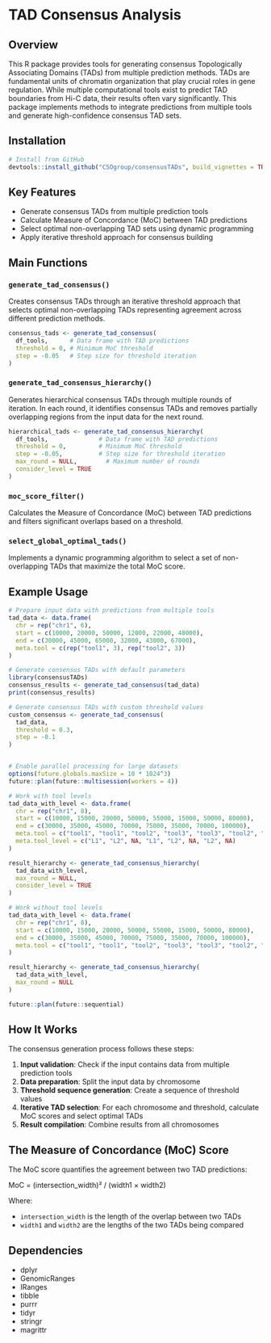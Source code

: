 # TAD Consensus Analysis

## Overview

This R package provides tools for generating consensus Topologically Associating Domains (TADs) from multiple prediction
methods. TADs are fundamental units of chromatin organization that play crucial roles in gene regulation. While multiple
computational tools exist to predict TAD boundaries from Hi-C data, their results often vary significantly. This package
implements methods to integrate predictions from multiple tools and generate high-confidence consensus TAD sets.

## Installation

```r
# Install from GitHub
devtools::install_github("CSOgroup/consensusTADs", build_vignettes = TRUE)
```

## Key Features

- Generate consensus TADs from multiple prediction tools
- Calculate Measure of Concordance (MoC) between TAD predictions
- Select optimal non-overlapping TAD sets using dynamic programming
- Apply iterative threshold approach for consensus building

## Main Functions

### `generate_tad_consensus()`

Creates consensus TADs through an iterative threshold approach that selects optimal non-overlapping TADs representing
agreement across different prediction methods.

```r
consensus_tads <- generate_tad_consensus(
  df_tools,      # Data frame with TAD predictions
  threshold = 0, # Minimum MoC threshold
  step = -0.05   # Step size for threshold iteration
)
```

### `generate_tad_consensus_hierarchy()`

Generates hierarchical consensus TADs through multiple rounds of iteration. In each round, it identifies consensus TADs
and removes partially overlapping regions from the input data for the next round.

```r
hierarchical_tads <- generate_tad_consensus_hierarchy(
  df_tools,              # Data frame with TAD predictions
  threshold = 0,         # Minimum MoC threshold
  step = -0.05,          # Step size for threshold iteration
  max_round = NULL,        # Maximum number of rounds
  consider_level = TRUE
)
```

### `moc_score_filter()`

Calculates the Measure of Concordance (MoC) between TAD predictions and filters significant overlaps based on a
threshold.

### `select_global_optimal_tads()`

Implements a dynamic programming algorithm to select a set of non-overlapping TADs that maximize the total MoC score.

## Example Usage

```r
# Prepare input data with predictions from multiple tools
tad_data <- data.frame(
  chr = rep("chr1", 6),
  start = c(10000, 20000, 50000, 12000, 22000, 48000),
  end = c(30000, 45000, 65000, 32000, 43000, 67000),
  meta.tool = c(rep("tool1", 3), rep("tool2", 3))
)

# Generate consensus TADs with default parameters
library(consensusTADs)
consensus_results <- generate_tad_consensus(tad_data)
print(consensus_results)

# Generate consensus TADs with custom threshold values
custom_consensus <- generate_tad_consensus(
  tad_data,
  threshold = 0.3,
  step = -0.1
)


# Enable parallel processing for large datasets
options(future.globals.maxSize = 10 * 1024^3)
future::plan(future::multisession(workers = 4))

# Work with tool levels
tad_data_with_level <- data.frame(
  chr = rep("chr1", 8),
  start = c(10000, 15000, 20000, 50000, 55000, 15000, 50000, 80000),
  end = c(30000, 35000, 45000, 70000, 75000, 35000, 70000, 100000),
  meta.tool = c("tool1", "tool1", "tool2", "tool3", "tool3", "tool2", "tool1", "tool4"),
  meta.tool_level = c("L1", "L2", NA, "L1", "L2", NA, "L2", NA)
)

result_hierarchy <- generate_tad_consensus_hierarchy(
  tad_data_with_level,
  max_round = NULL,
  consider_level = TRUE
)

# Work without tool levels
tad_data_with_level <- data.frame(
  chr = rep("chr1", 8),
  start = c(10000, 15000, 20000, 50000, 55000, 15000, 50000, 80000),
  end = c(30000, 35000, 45000, 70000, 75000, 35000, 70000, 100000),
  meta.tool = c("tool1", "tool1", "tool2", "tool3", "tool3", "tool2", "tool1", "tool4")
)

result_hierarchy <- generate_tad_consensus_hierarchy(
  tad_data_with_level,
  max_round = NULL
)

future::plan(future::sequential)


```

## How It Works

The consensus generation process follows these steps:

1. **Input validation**: Check if the input contains data from multiple prediction tools
2. **Data preparation**: Split the input data by chromosome
3. **Threshold sequence generation**: Create a sequence of threshold values
4. **Iterative TAD selection**: For each chromosome and threshold, calculate MoC scores and select optimal TADs
5. **Result compilation**: Combine results from all chromosomes

## The Measure of Concordance (MoC) Score

The MoC score quantifies the agreement between two TAD predictions:

MoC = (intersection_width)² / (width1 × width2)

Where:

- `intersection_width` is the length of the overlap between two TADs
- `width1` and `width2` are the lengths of the two TADs being compared

## Dependencies

- dplyr
- GenomicRanges
- IRanges
- tibble
- purrr
- tidyr
- stringr
- magrittr
